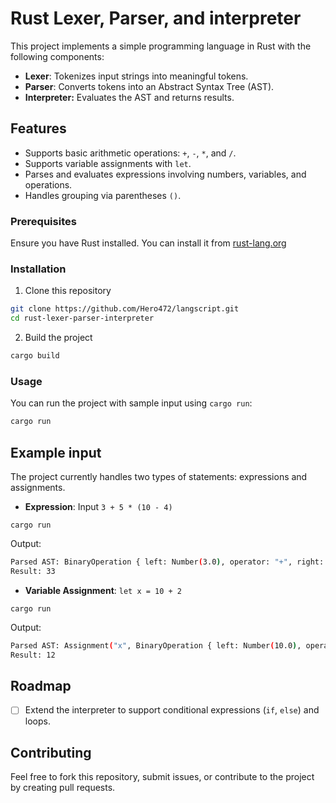 
# Rust Lexer, Parser, and interpreter

This project implements a simple programming language in Rust with the following components:

* **Lexer**: Tokenizes input strings into meaningful tokens.
* **Parser**: Converts tokens into an Abstract Syntax Tree (AST).
* **Interpreter:** Evaluates the AST and returns results.

## Features

* Supports basic arithmetic operations: `+`, `-`, `*`, and `/`.
* Supports variable assignments with `let`.
* Parses and evaluates expressions involving numbers, variables, and operations.
* Handles grouping via parentheses `()`.
### Prerequisites

Ensure you have Rust installed. You can install it from [rust-lang.org](https://www.rust-lang.org/)

### Installation

1. Clone this repository
```bash
git clone https://github.com/Hero472/langscript.git
cd rust-lexer-parser-interpreter
```
2. Build the project
```bash
cargo build
```



### Usage
You can run the project with sample input using `cargo run`:
```bash
cargo run
```
## Example input

The project currently handles two types of statements: expressions and assignments.
* **Expression**: Input `3 + 5 * (10 - 4)`
```
cargo run
```
Output:
```bash
Parsed AST: BinaryOperation { left: Number(3.0), operator: "+", right: BinaryOperation { left: Number(5.0), operator: "*", right: Grouping(BinaryOperation { left: Number(10.0), operator: "-", right: Number(4.0) }) } }
Result: 33
```

* **Variable Assignment**: `let x = 10 + 2`
```
cargo run
```

Output:

```bash
Parsed AST: Assignment("x", BinaryOperation { left: Number(10.0), operator: "+", right: Number(2.0) })
Result: 12
```

## Roadmap

- [ ]  Extend the interpreter to support conditional expressions (`if`, `else`) and loops.


## Contributing

Feel free to fork this repository, submit issues, or contribute to the project by creating pull requests.